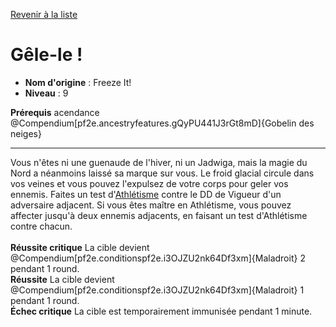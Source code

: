 [Revenir à la liste](list.md)

# Gêle-le !

 * **Nom d'origine** : Freeze It!
 * **Niveau** : 9


<p><span id="ctl00_MainContent_DetailedOutput"><strong>Prérequis</strong> acendance @Compendium[pf2e.ancestryfeatures.gQyPU441J3rGt8mD]{Gobelin des neiges}<br></span></p>
<hr>
<p>Vous n'êtes ni une guenaude de l'hiver, ni un Jadwiga, mais la magie du Nord a néanmoins laissé sa marque sur vous. Le froid glacial circule dans vos veines et vous pouvez l'expulsez de votre corps pour geler vos ennemis. Faites un test d'<a href="https://2e.aonprd.com/Skills.aspx?ID=3">Athlétisme</a> contre le DD de Vigueur d'un adversaire adjacent. Si vous êtes maître en Athlétisme, vous pouvez affecter jusqu'à deux ennemis adjacents, en faisant un test d'Athlétisme contre chacun.<br><br><strong>Réussite critique</strong> La cible devient @Compendium[pf2e.conditionspf2e.i3OJZU2nk64Df3xm]{Maladroit} 2 pendant 1 round.<br><strong>Réussite</strong> La cible devient @Compendium[pf2e.conditionspf2e.i3OJZU2nk64Df3xm]{Maladroit} 1 pendant 1 round.<br><strong>Échec critique</strong> La cible est temporairement immunisée pendant 1 minute.&nbsp;</p>